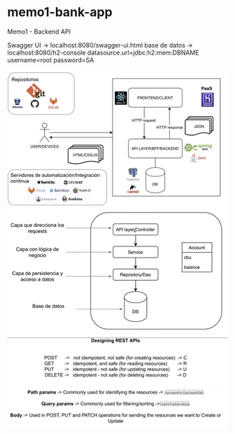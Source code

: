 # memo1-bank-app
Memo1 - Backend API

Swagger UI -> localhost:8080/swagger-ui.html
base de datos -> localhost:8080/h2-console
datasource.url=jdbc:h2:mem:DBNAME
username=root
password=SA

![img_1.png](img_1.png)
![img_2.png](img_2.png)
![img.png](img.png)